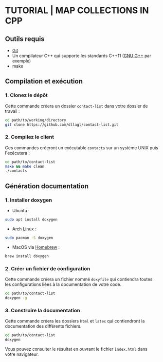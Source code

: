 
# TUTORIAL | MAP COLLECTIONS IN CPP

## Outils requis
* [Git](https://git-scm.com)
* Un compilateur C++ qui supporte les standards C++11 ([GNU G++](https://gcc.gnu.org/) par exemple)
* make 


## Compilation et exécution

### 1. Clonez le dépôt 
Cette commande créera un dossier `contact-list` dans votre dossier de travail :

```bash
cd path/to/working/directory
git clone https://github.com/dllagl/contact-list.git
```
### 2. Compilez le client
Ces commandes créeront un exécutable `contacts` sur un système UNIX puis l'exécutera :

```bash
cd path/to/contact-list
make && make clean
./contacts
```



## Génération documentation 

### 1. Installer doxygen

- Ubuntu :
```bash 
sudo apt install doxygen
```
- Arch Linux : 
```bash
sudo pacman -S doxygen
```
- MacOS via [Homebrew](https://brew.sh) :
```bash
brew install doxygen
```

### 2. Créer un fichier de configuration

Cette commande créera un fichier nommé `doxyfile` qui contiendra toutes les 
configurations liées à la documentation de votre code. 
```bash
cd path/to/contact-list
doxygen -g
```

### 3. Construire la documentation

Cette commande créera les dossiers `html` et `latex` qui contiendront la documentation des différents fichiers. 
```bash
cd path/to/contact-list
doxygen
```

Vous pouvez consulter le résultat en ouvrant le fichier `index.html` dans votre navigateur.